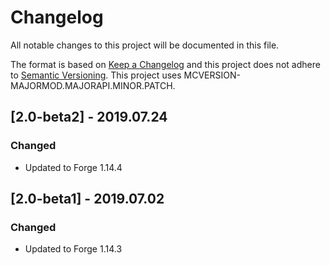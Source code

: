 # Changelog
All notable changes to this project will be documented in this file.

The format is based on [Keep a Changelog](http://keepachangelog.com/en/1.0.0/) and this project does not adhere to [Semantic Versioning](http://semver.org/spec/v2.0.0.html).
This project uses MCVERSION-MAJORMOD.MAJORAPI.MINOR.PATCH.

## [2.0-beta2] - 2019.07.24
### Changed
- Updated to Forge 1.14.4

## [2.0-beta1] - 2019.07.02
### Changed
- Updated to Forge 1.14.3